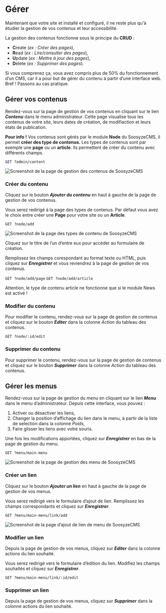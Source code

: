 ﻿# Gérer

Maintenant que votre site et installé et configuré, il ne reste plus qu'à étudier la gestion de vos contenus et leur accessibilité.

La gestion des contenus fonctionne sous le principe du **CRUD** :

* **C**reate (*ex :  Créer des pages*),
* **R**ead (*ex : Lire/consulter des pages*),
* **U**pdate (*ex : Mettre à jour des pages*),
* **D**elete (*ex : Supprimer des pages*).

Si vous comprenez ça, vous avez compris plus de 50% du fonctionnement d’un CMS, car il a pour but de gérer du contenu à partir d’une interface web. Bref ! Passons au cas pratique.

## Gérer vos contenus

Rendez-vous sur la page de gestion de vos contenus en cliquant sur le lien **_Contenu_** dans le menu administrateur. Cette page visualise tous les contenus de votre site, leurs dates de création, de modifiaction et leurs états de publication.

**Pour info !** Vos contenus sont gérés par le module **Node** du SoosyzeCMS, il permet **créer des type de contenus.** Les types de contenus sont par exemple une **page** ou un **article**. Ils permettent de créer du contenu avec différents champs.

`GET ?admin/content`

![Screenshot de la page de gestion des contenus de SoosyzeCMS](https://soosyze.com/assets/user/soosyze-node_index-desktop.png)

### Créer du contenu

Cliquez sur le bouton **_Ajouter du contenu_** en haut à gauche de la page de gestion de vos contenus.

Vous serez redirigé à la page des types de contenus. Par défaut vous avez le choix entre créer une **Page** pour votre site ou un **Article**.

`GET ?node/add`

![Screenshot de la page des types de contenu de SoosyzeCMS](https://soosyze.com/assets/user/soosyze-node_add-desktop.png)

Cliquez sur le titre de l’un d’entre eux pour accéder au formulaire de création.

Remplissez les champs corespondant au format texte ou HTML, puis cliquez sur **_Enregistrer_** et vous reviendrez à la page de gestion de vos contenus.

`GET ?node/add/page`
`GET ?node/add/article`

Attention, le type de contenu article ne fonctionne que si le module News est activé !

### Modifier du contenu

Pour modifier le contenu, rendez-vous sur la page de gestion de contenus et cliquez sur le bouton **_Editer_**  dans la colonne _Action_ du tableau des contenus.

`GET ?node/:id/edit`

### Supprimer du contenu

Pour supprimer le contenu, rendez-vous sur la page de gestion de contenus et cliquez sur le bouton **_Supprimer_**  dans la colonne _Action_ du tableau des contenus.

## Gérer les menus

Rendez-vous sur la page de gestion du menu en cliquant sur le lien **_Menu_** dans le menu d’administrateur. Depuis cette interface, vous pouvez :

1.  Activer ou désactiver les liens,
2.  Changer la position d’affichage du lien dans le menu, à partir de la liste de selection dans la colonne _Poids_,
3.  Faire glisser les liens avec votre souris.

Une fois les modifications apportées, cliquez sur **_Enregistrer_** en bas de la page de gestion du menu.

`GET ?menu/main-menu`

![Screenshot de la page de gestion des menu de SoosyzeCMS](https://soosyze.com/assets/user/soosyze-menu_show-desktop.png)

### Créer un lien

Cliquez sur le bouton **_Ajouter un lien_** en haut à gauche de la page de gestion de vos menus.

Vous serez redirigé vers le formulaire d’ajout de lien. Remplissez les champs correspondants et cliquez sur **_Enregistrer_**.

`GET ?menu/main-menu/link/add`

![Screenshot de la page d’ajout de lien de menu de SoosyzeCMS](https://soosyze.com/assets/user/soosyze-menu_link_create-desktop.png)

### Modifier un lien

Depuis la page de gestion de vos menus, cliquez sur **_Editer_** dans la colonne actions du lien souhaité.

Vous serez redirigé vers le formulaire d’édition du lien. Modifiez les champs souhaités et cliquez sur **_Enregistrer_**.

`GET ?menu/main-menu/link/:id/edit`

### Supprimer un lien

Depuis la page de gestion de vos menus, cliquez sur **_Supprimer_** dans la colonne actions du lien souhaité.
